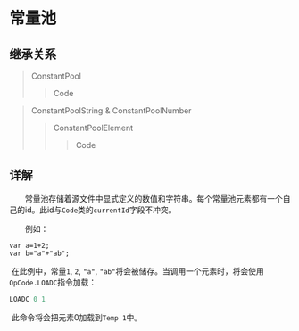 # 常量池

## 继承关系

> ConstantPool
>
> > Code



> ConstantPoolString & ConstantPoolNumber
>
> > ConstantPoolElement
> >
> > > Code

## 详解

&emsp;&emsp;常量池存储着源文件中显式定义的数值和字符串。每个常量池元素都有一个自己的id。此id与`Code`类的`currentId`字段不冲突。

&emsp;&emsp;例如：

```erable
var a=1+2;
var b="a"+"ab";
```

​        在此例中，常量`1`, `2`, `"a"`, `"ab"`将会被储存。当调用一个元素时，将会使用`OpCode.LOADC`指令加载：

```asm
LOADC 0 1
```

​        此命令将会把元素0加载到`Temp 1`中。